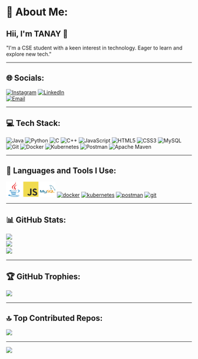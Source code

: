 # 💫 About Me:
## Hii, I'm TANAY 👋

"I'm a CSE student with a keen interest in technology. Eager to learn and explore new tech."

---
## 🌐 Socials:
[![Instagram](https://img.shields.io/badge/Instagram-%23E4405F.svg?logo=Instagram&logoColor=white)](https://instagram.com/tanay_hanra) 
[![LinkedIn](https://img.shields.io/badge/LinkedIn-%230077B5.svg?logo=linkedin&logoColor=white)](https://www.linkedin.com/in/tanay-hanra-8a4513248)  
[![Email](https://img.shields.io/badge/Email-D14836?logo=gmail&logoColor=white)](mailto:hanratanay@gmail.com)

---
## 💻 Tech Stack:
![Java](https://img.shields.io/badge/java-%23ED8B00.svg?style=plastic&logo=openjdk&logoColor=white) 
![Python](https://img.shields.io/badge/python-3670A0?style=plastic&logo=python&logoColor=ffdd54) 
![C](https://img.shields.io/badge/c-%2300599C.svg?style=plastic&logo=c&logoColor=white) 
![C++](https://img.shields.io/badge/c++-%2300599C.svg?style=plastic&logo=c%2B%2B&logoColor=white) 
![JavaScript](https://img.shields.io/badge/javascript-%23323330.svg?style=plastic&logo=javascript&logoColor=%23F7DF1E) 
![HTML5](https://img.shields.io/badge/html5-%23E34F26.svg?style=plastic&logo=html5&logoColor=white) 
![CSS3](https://img.shields.io/badge/css3-%231572B6.svg?style=plastic&logo=css3&logoColor=white) 
![MySQL](https://img.shields.io/badge/mysql-4479A1.svg?style=plastic&logo=mysql&logoColor=white) 
![Git](https://img.shields.io/badge/git-%23F05033.svg?style=plastic&logo=git&logoColor=white) 
![Docker](https://img.shields.io/badge/docker-%230db7ed.svg?style=plastic&logo=docker&logoColor=white) 
![Kubernetes](https://img.shields.io/badge/kubernetes-%23326ce5.svg?style=plastic&logo=kubernetes&logoColor=white) 
![Postman](https://img.shields.io/badge/Postman-FF6C37?style=plastic&logo=postman&logoColor=white) 
![Apache Maven](https://img.shields.io/badge/Apache%20Maven-C71A36?style=plastic&logo=Apache%20Maven&logoColor=white) 

---
## 🚀 Languages and Tools I Use:
<p>
<a target="_blank" href="https://raw.githubusercontent.com/devicons/devicon/master/icons/java/java-original.svg"><img src="https://raw.githubusercontent.com/devicons/devicon/master/icons/java/java-original.svg" alt="java" width="42" height="42" /></a>
<a target="_blank" href="https://raw.githubusercontent.com/devicons/devicon/master/icons/javascript/javascript-original.svg"><img src="https://raw.githubusercontent.com/devicons/devicon/master/icons/javascript/javascript-original.svg" alt="javascript" width="42" height="42" /></a>
<a target="_blank" href="https://raw.githubusercontent.com/devicons/devicon/master/icons/mysql/mysql-original-wordmark.svg"><img src="https://raw.githubusercontent.com/devicons/devicon/master/icons/mysql/mysql-original-wordmark.svg" alt="mysql" width="42" height="42" /></a>
<a target="_blank" href="https://www.vectorlogo.zone/logos/docker/docker-icon.svg"><img src="https://www.vectorlogo.zone/logos/docker/docker-icon.svg" alt="docker" width="42" height="42" /></a>
<a target="_blank" href="https://www.vectorlogo.zone/logos/kubernetes/kubernetes-icon.svg"><img src="https://www.vectorlogo.zone/logos/kubernetes/kubernetes-icon.svg" alt="kubernetes" width="42" height="42" /></a>
<a target="_blank" href="https://www.vectorlogo.zone/logos/getpostman/getpostman-icon.svg"><img src="https://www.vectorlogo.zone/logos/getpostman/getpostman-icon.svg" alt="postman" width="42" height="42" /></a>
<a target="_blank" href="https://www.vectorlogo.zone/logos/git-scm/git-scm-icon.svg"><img src="https://www.vectorlogo.zone/logos/git-scm/git-scm-icon.svg" alt="git" width="42" height="42" /></a>
</p>

---
## 📊 GitHub Stats:
![](https://github-readme-stats.vercel.app/api?username=Tanayhanra2004&theme=onedark&hide_border=false&include_all_commits=false&count_private=false)<br/>
![](https://github-readme-streak-stats.herokuapp.com/?user=Tanayhanra2004&theme=onedark&hide_border=false)<br/>
![](https://github-readme-stats.vercel.app/api/top-langs/?username=Tanayhanra2004&theme=onedark&hide_border=false&include_all_commits=false&count_private=false&layout=compact)

---
## 🏆 GitHub Trophies:
![](https://github-profile-trophy.vercel.app/?username=Tanayhanra2004&theme=onedark&no-frame=false&no-bg=false&margin-w=4)

---
## 🔝 Top Contributed Repos:
![](https://github-contributor-stats.vercel.app/api?username=Tanayhanra2004&limit=5&theme=ocean_dark&combine_all_yearly_contributions=true)

---
[![](https://visitcount.itsvg.in/api?id=Tanayhanra2004&icon=0&color=2)](https://visitcount.itsvg.in)

<!-- Proudly created with GPRM ( https://gprm.itsvg.in ) -->

